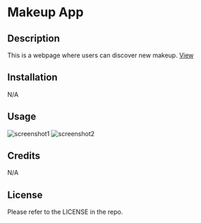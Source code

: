 # Makeup App

## Description

This is a webpage where users can discover new makeup.
[View](https://)

## Installation

N/A

## Usage

![screenshot1](assets/images/screenshot1.png)
![screenshot2](assets/images/screenshot2.png)

## Credits

N/A

## License

Please refer to the LICENSE in the repo.
